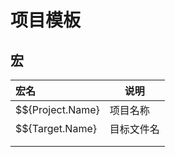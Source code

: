 ﻿# 项目模板

## 宏

| 宏名               | 说明    |
|:-----------------|-------|
| $${Project.Name} | 项目名称  |
| $${Target.Name}  | 目标文件名 |
|                  |       |
|                  |       |
